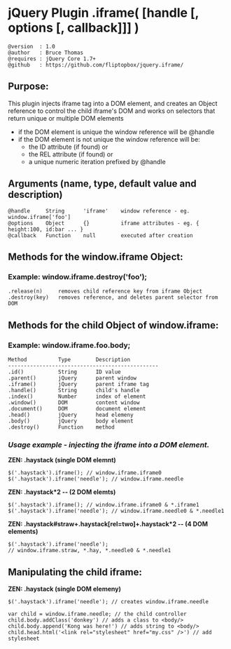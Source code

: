 # jQuery Plugin .iframe( [handle [, options [, callback]]] )
	@version  : 1.0
	@author   : Bruce Thomas
	@requires : jQuery Core 1.7+
	@github   : https://github.com/fliptopbox/jquery.iframe/

## Purpose:
This plugin injects iframe tag into a DOM element,
and creates an Object reference to control the child iframe's DOM
and works on selectors that return unique or multiple DOM elements

- if the DOM element is unique the window reference will be @handle
- if the DOM element is not unique the window reference will be:
	- the ID attribute (if found) or
	- the REL attribute (if found) or
	- a unique numeric iteration prefixed by @handle

## Arguments (name, type, default value and description)
	@handle		String		'iframe'	window reference - eg. window.iframe['foo']
	@options	Object		{}			iframe attributes - eg. { height:100, id:bar ... }
	@callback	Function	null		executed after creation

## Methods for the window.iframe Object:
### Example: window.iframe.destroy('foo');

	.release(n)		removes child reference key from iframe Object
	.destroy(key)	removes reference, and deletes parent selector from DOM

## Methods for the child Object of window.iframe:
###	Example: window.iframe.foo.body;

	Method			Type		Description
	------------------------------------------------
	.id()			String		ID value
	.parent()		jQuery		parent window
	.iframe()		jQuery		parent iframe tag
	.handle()		String		child's handle
	.index()		Number		index of element
	.window()		DOM			content window
	.document()		DOM			document element
	.head()			jQuery		head elemeny
	.body()			jQuery		body element
	.destroy()		Function	method


###	*Usage example - injecting the iframe into a DOM element.*
**ZEN: .haystack (single DOM elemnt)**

	$('.haystack').iframe(); // window.iframe.iframe0
	$('.haystack').iframe('needle'); // window.iframe.needle


**ZEN: .haystack*2 -- (2 DOM elemts)**

	$('.haystack').iframe(); // window.iframe.iframe0 & *.iframe1
	$('.haystack').iframe('needle'); // window.iframe.needle0 & *.needle1


**ZEN: .haystack#straw+.haystack[rel=two]+.haystack*2 -- (4 DOM elements)**

	$('.haystack').iframe('needle');
	// window.iframe.straw, *.hay, *.needle0 & *.needle1

## Manipulating the child iframe:
**ZEN: .haystack (single DOM elemeny)**

	$('.haystack').iframe('needle'); // creates window.iframe.needle

	var child = window.iframe.needle; // the child controller
	child.body.addClass('donkey') // adds a class to <body/>
	child.body.append('Kong was here!') // adds string to <body/>
	child.head.html('<link rel="stylesheet" href="my.css" />') // add stylesheet

